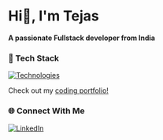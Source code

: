 
 Hi👋, I'm Tejas
========================================================================================================================================
**A passionate Fullstack developer from India**

### 🎨 Tech Stack

[![Technologies](https://skillicons.dev/icons?i=html,css,js,tailwindcss,react,git,nodejs,express,mongodb,mysql)](https://skillicons.dev)

Check out my [coding portfolio!](https://tejas-three.vercel.app/)

### 🌐 Connect With Me

 [![LinkedIn](https://img.shields.io/badge/LinkedIn-%230077B5.svg?logo=linkedin&logoColor=white)](https://www.linkedin.com/in/tejas-banait/)
